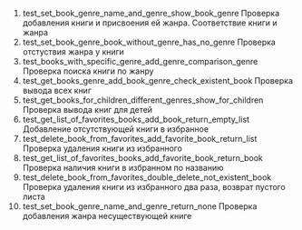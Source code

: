 1. test_set_book_genre_name_and_genre_show_book_genre
Проверка добавления книги и присвоения ей жанра. Соответствие книги и жанра
2. test_set_book_genre_book_without_genre_has_no_genre
Проверка отстуствия жанра у книги
3. test_books_with_specific_genre_add_genre_comparison_genre
Проверка поиска книги по жанру
4. test_get_books_genre_add_book_genre_check_existent_book
Проверка вывода всех книг 
5. test_get_books_for_children_different_genres_show_for_children
Проверка вывода книг для детей
6. test_get_list_of_favorites_books_add_book_return_empty_list
Добавление отсутствующей  книги в избранное
7. test_delete_book_from_favorites_add_favorite_book_return_list
Проверка удаления книги из избранного
8. test_get_list_of_favorites_books_add_favorite_book_return_book
Проверка наличия книги в избранном по названию
9. test_delete_book_from_favorites_double_delete_not_existent_book
Проверка удаления книги из избранного два раза, возврат пустого листа
10. test_set_book_genre_name_and_genre_return_none
Проверка добавления жанра несуществующей книге
